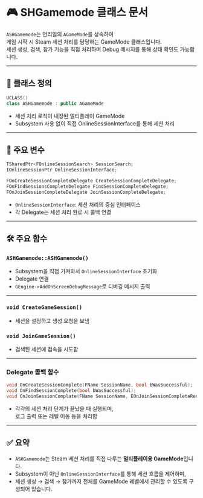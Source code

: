 # 🎮 SHGamemode 클래스 문서

`ASHGamemode`는 언리얼의 `AGameMode`를 상속하여  
게임 시작 시 Steam 세션 처리를 담당하는 GameMode 클래스입니다.  
세션 생성, 검색, 참가 기능을 직접 처리하며 Debug 메시지를 통해 상태 확인도 가능합니다.

---

## 🧩 클래스 정의

```cpp
UCLASS()
class ASHGamemode : public AGameMode
```

- 세션 처리 로직이 내장된 멀티플레이 GameMode  
- Subsystem 사용 없이 직접 OnlineSessionInterface를 통해 세션 처리

---

## 🔧 주요 변수

```cpp
TSharedPtr<FOnlineSessionSearch> SessionSearch;
IOnlineSessionPtr OnlineSessionInterface;

FOnCreateSessionCompleteDelegate CreateSessionCompleteDelegate;
FOnFindSessionsCompleteDelegate FindSessionCompleteDelegate;
FOnJoinSessionCompleteDelegate JoinSessionCompleteDelegate;
```

- `OnlineSessionInterface`: 세션 처리의 중심 인터페이스  
- 각 Delegate는 세션 처리 완료 시 콜백 연결

---

## 🛠 주요 함수

### `ASHGamemode::ASHGamemode()`

- Subsystem을 직접 가져와서 `OnlineSessionInterface` 초기화  
- Delegate 연결  
- `GEngine->AddOnScreenDebugMessage`로 디버깅 메시지 출력

---

### `void CreateGameSession()`

- 세션을 설정하고 생성 요청을 보냄

### `void JoinGameSession()`

- 검색된 세션에 접속을 시도함

---

### Delegate 콜백 함수

```cpp
void OnCreateSessionComplete(FName SessionName, bool bWasSuccessful);
void OnFindSessionComplete(bool bWasSuccessful);
void OnJoinSessionComplate(FName SessionName, EOnJoinSessionCompleteResult::Type Result);
```

- 각각의 세션 처리 단계가 끝났을 때 실행되며,  
  로그 출력 또는 레벨 이동 등을 처리함

---

## ✅ 요약

- `ASHGamemode`는 Steam 세션 처리를 직접 다루는 **멀티플레이용 GameMode**입니다.  
- Subsystem이 아닌 `OnlineSessionInterface`를 통해 세션 흐름을 제어하며,  
- 세션 생성 → 검색 → 참가까지 전체를 GameMode 레벨에서 관리할 수 있도록 구성되어 있습니다.

